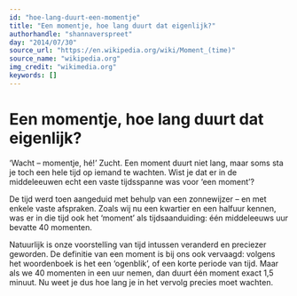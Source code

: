 ```yaml
---
id: "hoe-lang-duurt-een-momentje"
title: "Een momentje, hoe lang duurt dat eigenlijk?"
authorhandle: "shannaverspreet"
day: "2014/07/30"
source_url: "https://en.wikipedia.org/wiki/Moment_(time)"
source_name: "wikipedia.org"
img_credit: "wikimedia.org"
keywords: []
---
```

# Een momentje, hoe lang duurt dat eigenlijk?
‘Wacht – momentje, hé!’ Zucht. Een moment duurt niet lang, maar soms sta je toch een hele tijd op iemand te wachten. Wist je dat er in de middeleeuwen echt een vaste tijdsspanne was voor ‘een moment’?

De tijd werd toen aangeduid met behulp van een zonnewijzer – en met enkele vaste afspraken. Zoals wij nu een kwartier en een halfuur kennen, was er in die tijd ook het ‘moment’ als tijdsaanduiding: één middeleeuws uur bevatte 40 momenten.

Natuurlijk is onze voorstelling van tijd intussen veranderd en preciezer geworden. De definitie van een moment is bij ons ook vervaagd: volgens het woordenboek is het een ‘ogenblik’, of een korte periode van tijd. Maar als we 40 momenten in een uur nemen, dan duurt één moment exact 1,5 minuut. Nu weet je dus hoe lang je in het vervolg precies moet wachten.